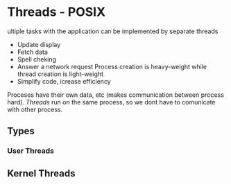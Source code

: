 # Threads - POSIX
ultiple tasks with the application can be implemented by separate threads
- Update display
- Fetch data
- Spell cheking
- Answer a network request
Process creation is heavy-weight while thread creation is light-weight
- Simplify code, icrease efficiency

Proceses have their own data, etc (makes communication between process hard). *Threads* run on the same process, so we dont have to comunicate with other process.

## Types
### User Threads

## Kernel Threads